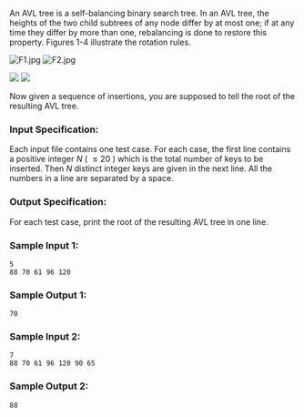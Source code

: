 <!-- Title
Root of AVL Tree (25)
-->
An AVL tree is a self-balancing binary search tree. In an AVL tree, the
heights of the two child subtrees of any node differ by at most one; if at any
time they differ by more than one, rebalancing is done to restore this
property. Figures 1-4 illustrate the rotation rules.

![F1.jpg](https://images.ptausercontent.com/8e3c8cca-d5ab-490b-be8b-c7101ffb94a4.jpg)
![F2.jpg](https://images.ptausercontent.com/bcdb39fb-08b6-41d8-8a3d-96708e4ad97c.jpg)

![](https://images.ptausercontent.com/33)
![](https://images.ptausercontent.com/34)

Now given a sequence of insertions, you are supposed to tell the root of the
resulting AVL tree.

### Input Specification:

Each input file contains one test case. For each case, the first line contains
a positive integer $N$ ( $\le 20$ ) which is the total number of keys to be
inserted. Then $N$ distinct integer keys are given in the next line. All the
numbers in a line are separated by a space.

### Output Specification:

For each test case, print the root of the resulting AVL tree in one line.

### Sample Input 1:

    
    
    5
    88 70 61 96 120

### Sample Output 1:

    
    
    70

### Sample Input 2:

    
    
    7
    88 70 61 96 120 90 65

### Sample Output 2:

    
    
    88

